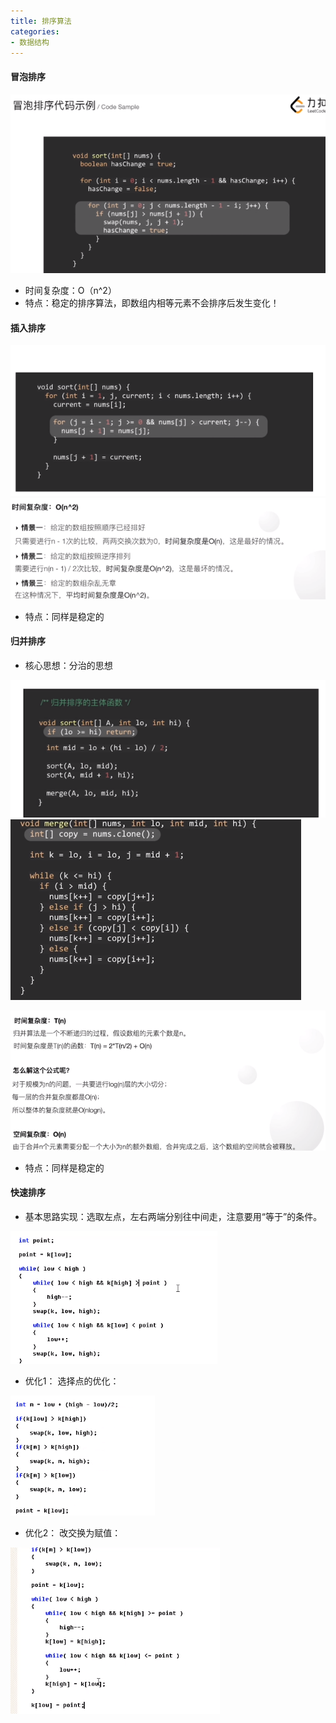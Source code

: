 ```yaml
---
title: 排序算法
categories:
- 数据结构
---
```


#### 冒泡排序

![冒泡排序示例:](/img/1585903822933.png)

* 时间复杂度：O（n^2）
* 特点：稳定的排序算法，即数组内相等元素不会排序后发生变化！

#### 插入排序


![插入排序示例](/img/1585907380155.png)
![插入排序时间复杂度](/img/1585908731720.png)

* 特点：同样是稳定的

#### 归并排序

* 核心思想：分治的思想

![归并排序代码1](/img/1585908824999.png)
![归并排序代码2](/img/1585908857419.png)

![复杂度分析](/img/1585909201370.png)

* 特点：同样是稳定的

#### 快速排序

* 基本思路实现：选取左点，左右两端分别往中间走，注意要用“等于”的条件。

![基本的快排的Partition函数实现](/img/1586247034757.png)


* 优化1： 选择点的优化：

![选点优化的快排Partition函数](/img/1586247286704.png)

* 优化2： 改交换为赋值：

![交换换赋值的优化的快排Partition函数](/img/1586247445746.png)